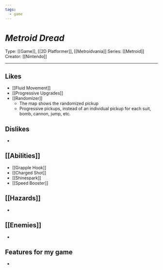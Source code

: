 ```yaml
---
tags:
  - game
---
```

# _Metroid Dread_

Type: [[Game]], [[2D Platformer]], [[Metroidvania]]
Series: [[Metroid]]
Creator: [[Nintendo]]

----





## Likes
* [[Fluid Movement]]
* [[Progressive Upgrades]]
* [[Randomizer]]
	* The map shows the randomized pickup
	* Progressive pickups, instead of an individual pickup for each suit, bomb, cannon, jump, etc.

## Dislikes
* 

## [[Abilities]]
* [[Grapple Hook]]
* [[Charged Shot]]
* [[Shinespark]]
* [[Speed Booster]]

## [[Hazards]]
* 

## [[Enemies]]
* 

## Features for my game
* 